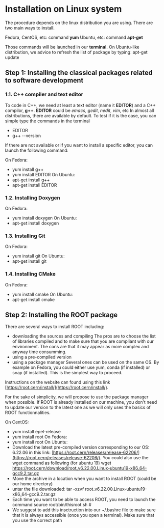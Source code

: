 # Installation on Linux system


The procedure depends on the linux distribution you are using.
There are two main ways to install.

Fedora, CentOS, etc: command **yum**
Ubuntu, etc: 	     command **apt-get**

Those commands will be launched in our **terminal**.
On Ubuntu-like distribution, we advice to refresh the list of package by typing:
apt-get update 

## Step 1: Installing the classical packages related to software development

 ### 1.1. C++ compiler and text editor 

To code in C++, we need at least a text editor (name it **EDITOR**) and a C++ compilor, **g++**.
**EDITOR** could be *emacs*, *gedit*, *nedit*, *vim*, etc
In almost all distributions, there are available by default.
To test if it is the case, you can simple type the commands in the terminal
   - EDITOR
   - g++ --version
 
If there are not available or if you want to install a specific editor, you can launch the following command:

On Fedora: 
   - yum install g++
   - yum install EDITOR
On Ubuntu:
   - apt-get install g++
   - apt-get install EDITOR


 
 ### 1.2. Installing Doxygen
 
On Fedora: 
   - yum install doxygen
On Ubuntu:
   - apt-get install doxygen
 
 ### 1.3. Installing Git
 
On Fedora: 
   - yum install git
On Ubuntu:
   - apt-get install git
	
 ### 1.4. Installing CMake

On Fedora: 
   - yum install cmake
On Ubuntu:
   - apt-get install cmake
 
 
## Step 2: Installing the ROOT package

There are several ways to install ROOT including:
   - downloading the sources and compiling
   The pros are to choose the list of libraries compiled and to make sure that you are compliant with our environment. The cons are that it may appear as more complex and anyway time consumming.
   - using a pre-compiled version
   - using a package manager
   Several ones can be used on the same OS. By example on Fedora, you could either use yum, conda (if installed) or snap (if installed). 
   This is the simplest way to proceed.

Instructions on the website can found using this link [https://root.cern/install/](https://root.cern/install/).


For the sake of simplicity, we will propose to use the package manager when possible.
If ROOT is already installed on our machine, you don't need to update our version to the latest one as we will only uses the basics of ROOT functionnalities.

On CentOS:
   - yum install epel-release
   - yum install root
On Fedora:
   - yum install root
On Ubuntu:
   - Download the latest pre-compiled version corresponding to our OS: 6.22.06 in this link: [https://root.cern/releases/release-62206/](https://root.cern/releases/release-62206/). You could also use the wget command as following (for ubuntu 19)
   wget https://root.cern/download/root_v6.22.00.Linux-ubuntu19-x86_64-gcc9.2.tar.gz
  - Move the archive in a location when you want to install ROOT (could be our home directory)
  - untar the file downloaded:
   tar -xzvf root_v6.22.00.Linux-ubuntu19-x86_64-gcc9.2.tar.gz
  - Each time you want to be able to access ROOT, you need to launch the command
  source root/bin/thisroot.sh #
  - We suggest to add this insctruction into our ~/.bashrc file to make sure that it is always accessible (once you open a terminal). Make sure that you use the correct path 



  

